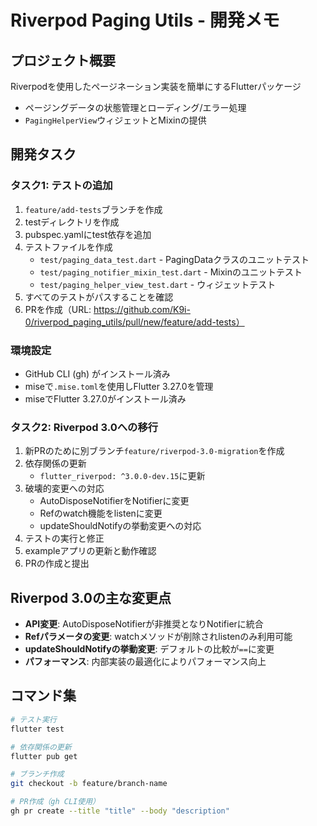 # Riverpod Paging Utils - 開発メモ

## プロジェクト概要
Riverpodを使用したページネーション実装を簡単にするFlutterパッケージ
- ページングデータの状態管理とローディング/エラー処理
- `PagingHelperView`ウィジェットとMixinの提供

## 開発タスク

### タスク1: テストの追加
1. `feature/add-tests`ブランチを作成
2. testディレクトリを作成
3. pubspec.yamlにtest依存を追加
4. テストファイルを作成
   - `test/paging_data_test.dart` - PagingDataクラスのユニットテスト
   - `test/paging_notifier_mixin_test.dart` - Mixinのユニットテスト
   - `test/paging_helper_view_test.dart` - ウィジェットテスト
5. すべてのテストがパスすることを確認
6. PRを作成（URL: https://github.com/K9i-0/riverpod_paging_utils/pull/new/feature/add-tests）

### 環境設定
- GitHub CLI (gh) がインストール済み
- miseで`.mise.toml`を使用しFlutter 3.27.0を管理
- miseでFlutter 3.27.0がインストール済み

### タスク2: Riverpod 3.0への移行
1. 新PRのために別ブランチ`feature/riverpod-3.0-migration`を作成
2. 依存関係の更新
   - `flutter_riverpod: ^3.0.0-dev.15`に更新
3. 破壊的変更への対応
   - AutoDisposeNotifierをNotifierに変更
   - Refのwatch機能をlistenに変更
   - updateShouldNotifyの挙動変更への対応
4. テストの実行と修正
5. exampleアプリの更新と動作確認
6. PRの作成と提出

## Riverpod 3.0の主な変更点
- **API変更**: AutoDisposeNotifierが非推奨となりNotifierに統合
- **Refパラメータの変更**: watchメソッドが削除されlistenのみ利用可能
- **updateShouldNotifyの挙動変更**: デフォルトの比較が`==`に変更
- **パフォーマンス**: 内部実装の最適化によりパフォーマンス向上

## コマンド集
```bash
# テスト実行
flutter test

# 依存関係の更新
flutter pub get

# ブランチ作成
git checkout -b feature/branch-name

# PR作成（gh CLI使用）
gh pr create --title "title" --body "description"
```